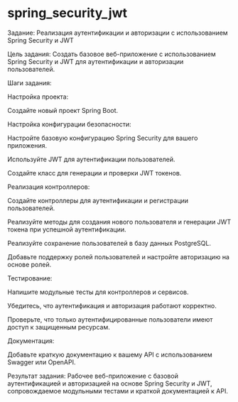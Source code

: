 # spring_security_jwt
Задание: Реализация аутентификации и авторизации с использованием Spring Security и JWT

Цель задания: Создать базовое веб-приложение с использованием Spring Security и JWT для аутентификации и авторизации пользователей.

Шаги задания:

Настройка проекта:

Создайте новый проект Spring Boot.

Настройка конфигурации безопасности:

Настройте базовую конфигурацию Spring Security для вашего приложения.

Используйте JWT для аутентификации пользователей.

Создайте класс для генерации и проверки JWT токенов.

Реализация контроллеров:

Создайте контроллеры для аутентификации и регистрации пользователей.

Реализуйте методы для создания нового пользователя и генерации JWT токена при успешной аутентификации.

Реализуйте сохранение пользователей в базу данных PostgreSQL.

Добавьте поддержку ролей пользователей и настройте авторизацию на основе ролей.

Тестирование:

Напишите модульные тесты для контроллеров и сервисов.

Убедитесь, что аутентификация и авторизация работают корректно.

Проверьте, что только аутентифицированные пользователи имеют доступ к защищенным ресурсам.

Документация:

Добавьте краткую документацию к вашему API с использованием Swagger или OpenAPI.

Результат задания: Рабочее веб-приложение с базовой аутентификацией и авторизацией на основе Spring Security и JWT, сопровождаемое модульными тестами и краткой документацией к API.